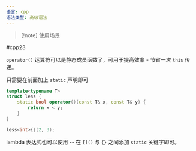 ```yaml
---
语言: cpp
语法类型: 高级语法
---
```

> [!note] 使用场景

#cpp23

`operator()` 运算符可以是静态成员函数了，可用于提高效率 - 节省一次 `this` 传递。

只需要在前面加上 `static` 声明即可

```cpp
template<typename T>
struct less {
    static bool operator()(const T& x, const T& y) {
        return x < y;
    }
}

less<int>{}(2, 3);
```

lambda 表达式也可以使用 -- 在 `[]()` 与 `{}` 之间添加 `static` 关键字即可。